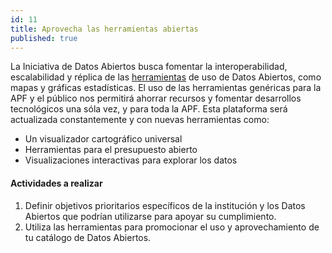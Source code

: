 ```yaml
---
id: 11
title: Aprovecha las herramientas abiertas
published: true
---
```


La Iniciativa de Datos Abiertos busca fomentar la interoperabilidad, escalabilidad y réplica de las [herramientas](http://datos.gob.mx/herramientas/) de uso de Datos Abiertos, como mapas y gráficas estadísticas. El uso de las herramientas genéricas para la APF y el público nos permitirá ahorrar recursos y fomentar desarrollos tecnológicos una sóla vez, y para toda la APF. Esta plataforma será actualizada constantemente y con nuevas herramientas como:

* Un visualizador cartográfico universal
* Herramientas para el presupuesto abierto
* Visualizaciones interactivas para explorar los datos

#### Actividades a realizar
1.	Definir objetivos prioritarios específicos de la institución y los Datos Abiertos que podrían utilizarse para apoyar su cumplimiento.
2.	Utiliza las herramientas para promocionar el uso y aprovechamiento de tu catálogo de Datos Abiertos.
